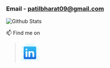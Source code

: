 <!--
**bharatpatil21/bharatpatil21** is a ✨ _special_ ✨ repository because its `README.md` (this file) appears on your GitHub profile.

Here are some ideas to get you started:

- 🔭 I’m currently working on ...
- 🌱 I’m currently learning ...
- 👯 I’m looking to collaborate on ...
- 🤔 I’m looking for help with ...
- 💬 Ask me about ...
- 📫 How to reach me: ...
- 😄 Pronouns: ...
- ⚡ Fun fact: ...
-->


<!--
**Marhatta/Marhatta** is a ✨ _special_ ✨ repository because its `README.md` (this file) appears on your GitHub profile.

 

Here are some ideas to get you started:

 

- 🔭 I’m currently working on ...
- 🌱 I’m currently learning ...
- 👯 I’m looking to collaborate on ...
- 🤔 I’m looking for help with ...
- 💬 Ask me about ...
- 📫 How to reach me: ...
- 😄 Pronouns: ...
- ⚡ Fun fact: ...
-->

 

 

### <p>Email - patilbharat09@gmail.com</p>

 

 

 

![Github Stats](https://github-readme-stats.vercel.app/api?username=bharatpatil21&show_icons=true) <p>📫 Find me on</p>
  ><a href='https://www.linkedin.com/in/bharatkumar-patil-75697056/' target="_blank"><img src='https://raw.githubusercontent.com/Marhatta/Marhatta/master/icons8-linkedin-512.png' width='50' height='50'/></a>

